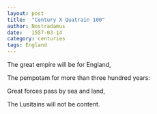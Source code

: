 ```yaml
---
layout: post
title:  "Century X Quatrain 100"
author: Nostradamus
date:   1557-03-14
category: centuries
tags: England
---
```


The great empire will be for England, 

The pempotam for more than three hundred years: 

Great forces pass by sea and land, 

The Lusitains will not be content.
